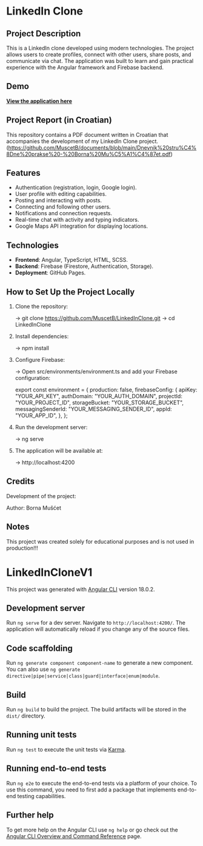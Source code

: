 # **LinkedIn Clone**

## **Project Description**

This is a LinkedIn clone developed using modern technologies. The project allows users to create profiles, connect with other users, share posts, and communicate via chat. The application was built to learn and gain practical experience with the Angular framework and Firebase backend.

## **Demo**

[**View the application here**](https://muscetb.github.io/LinkedInClone/)

## **Project Report (in Croatian)**

This repository contains a PDF document written in Croatian that accompanies the development of my LinkedIn Clone project.
(https://github.com/MuscetB/documents/blob/main/Dnevnik%20stru%C4%8Dne%20prakse%20-%20Borna%20Mu%C5%A1%C4%87et.pdf)

## **Features**

- Authentication (registration, login, Google login).
- User profile with editing capabilities.
- Posting and interacting with posts.
- Connecting and following other users.
- Notifications and connection requests.
- Real-time chat with activity and typing indicators.
- Google Maps API integration for displaying locations.

## **Technologies**

- **Frontend**: Angular, TypeScript, HTML, SCSS.
- **Backend**: Firebase (Firestore, Authentication, Storage).
- **Deployment**: GitHub Pages.

## **How to Set Up the Project Locally**

1. Clone the repository:

   -> git clone https://github.com/MuscetB/LinkedInClone.git
   -> cd LinkedInClone

2. Install dependencies:

   -> npm install

3. Configure Firebase:

   -> Open src/environments/environment.ts and add your Firebase configuration:

   export const environment = {
   production: false,
   firebaseConfig: {
   apiKey: "YOUR_API_KEY",
   authDomain: "YOUR_AUTH_DOMAIN",
   projectId: "YOUR_PROJECT_ID",
   storageBucket: "YOUR_STORAGE_BUCKET",
   messagingSenderId: "YOUR_MESSAGING_SENDER_ID",
   appId: "YOUR_APP_ID",
   },
   };

4. Run the development server:

   -> ng serve

5. The application will be available at:

   -> http://localhost:4200

## Credits

Development of the project:

Author: Borna Mušćet

## Notes

This project was created solely for educational purposes and is not used in production!!!

# LinkedInCloneV1

This project was generated with [Angular CLI](https://github.com/angular/angular-cli) version 18.0.2.

## Development server

Run `ng serve` for a dev server. Navigate to `http://localhost:4200/`. The application will automatically reload if you change any of the source files.

## Code scaffolding

Run `ng generate component component-name` to generate a new component. You can also use `ng generate directive|pipe|service|class|guard|interface|enum|module`.

## Build

Run `ng build` to build the project. The build artifacts will be stored in the `dist/` directory.

## Running unit tests

Run `ng test` to execute the unit tests via [Karma](https://karma-runner.github.io).

## Running end-to-end tests

Run `ng e2e` to execute the end-to-end tests via a platform of your choice. To use this command, you need to first add a package that implements end-to-end testing capabilities.

## Further help

To get more help on the Angular CLI use `ng help` or go check out the [Angular CLI Overview and Command Reference](https://angular.dev/tools/cli) page.
